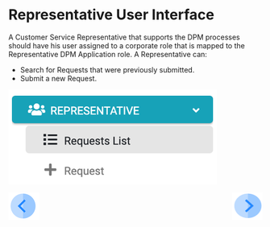 # Representative User Interface

A Customer Service Representative that supports the DPM processes should have his user assigned to a corporate role that is mapped to the Representative DPM Application role. 
A Representative can:

- Search for Requests that were previously submitted.
- Submit a new Request. 

 ![image](/articles/DPM/images/Figure_32_Representative_menu.png)





[![Previous](/articles/DPM/images/Previous.png)](/articles/DPM/03_Representative_User_Interface/README.md)[<img align="right" width="60" height="54" src="/articles/DPM/images/Next.png">](/articles/DPM/03_Representative_User_Interface/02_Representative_User_Interface_Search.md)
